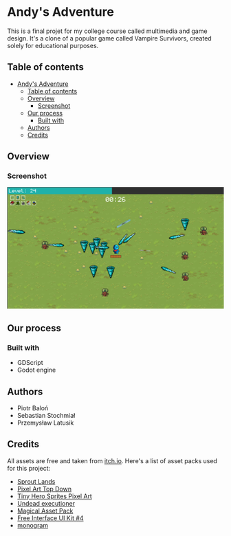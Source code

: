 # Andy's Adventure
This is a final projet for my college course called multimedia and game design. 
It's a clone of a popular game called Vampire Survivors, created solely for educational purposes.

## Table of contents
- [Andy's Adventure](#andys-adventure)
  - [Table of contents](#table-of-contents)
  - [Overview](#overview)
    - [Screenshot](#screenshot)
  - [Our process](#our-process)
    - [Built with](#built-with)
  - [Authors](#authors)
  - [Credits](#credits)

## Overview

### Screenshot

![](./assets/screenshot.png)

## Our process

### Built with

- GDScript
- Godot engine

## Authors

- Piotr Baloń
- Sebastian Stochmiał
- Przemysław Latusik

## Credits 
All assets are free and taken from [itch.io](https://itch.io/).
Here's a list of asset packs used for this project:
- [Sprout Lands](https://cupnooble.itch.io/sprout-lands-asset-pack)
- [Pixel Art Top Down](https://cainos.itch.io/pixel-art-top-down-basic)
- [Tiny Hero Sprites Pixel Art](https://free-game-assets.itch.io/free-tiny-hero-sprites-pixel-art)
- [Undead executioner](https://darkpixel-kronovi.itch.io/undead-executioner)
- [Magical Asset Pack](https://deepdivegamestudio.itch.io/magical-asset-pack)
- [Free Interface UI Kit #4](https://wenrexa.itch.io/ui-different02)
- [monogram](https://datagoblin.itch.io/monogram)